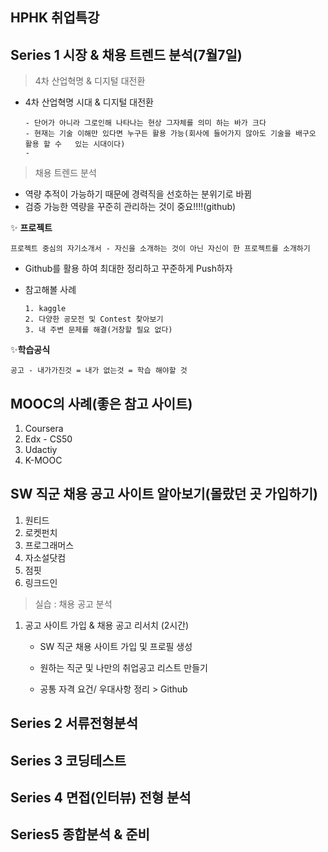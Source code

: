 ## HPHK 취업특강

## Series 1 시장 & 채용 트렌드 분석(7월7일)

> 4차 산업혁명 & 디지털 대전환

- 4차 산업혁명 시대 & 디지털 대전환

  ``` 
  - 단어가 아니라 그로인해 나타나는 현상 그자체를 의미 하는 바가 크다
  - 현재는 기술 이해만 있다면 누구든 활용 가능(회사에 들어가지 않아도 기술을 배구오 활용 할 수   있는 시대이다)
  - 
  ```



> 채용 트렌드 분석

- 역량 추적이 가능하기 때문에 경력직을 선호하는 분위기로 바뀜
- 검증 가능한 역량을 꾸준히 관리하는 것이 중요!!!!(github)



✨ **프로젝트**

``` 
프로젝트 중심의 자기소개서 - 자신을 소개하는 것이 아닌 자신이 한 프로젝트를 소개하기
```

- Github를 활용 하여 최대한 정리하고 꾸준하게 Push하자

- 참고해볼 사례

  ```
  1. kaggle 
  2. 다양한 공모전 및 Contest 찾아보기
  3. 내 주변 문제를 해결(거창할 필요 없다)
  ```

  

✨**학습공식**

``` 
공고 - 내가가진것 = 내가 없는것 = 학습 해야할 것
```



## MOOC의 사례(좋은 참고 사이트)

1. Coursera
2. Edx - CS50
3. Udactiy
4. K-MOOC



## SW 직군 채용 공고 사이트 알아보기(몰랐던 곳 가입하기)

1. 원티드
2. 로켓펀치
3. 프로그래머스
4. 자소설닷컴
5. 점핏
6. 링크드인



> 실습 : 채용 공고 분석

1. 공고 사이트 가입 & 채용 공고 리서치 (2시간)

   - SW 직군 채용 사이트 가입 및 프로필 생성
   - 원하는 직군 및 나만의 취업공고 리스트 만들기

   - 공통 자격 요건/ 우대사항 정리 > Github

     







## Series 2 서류전형분석

## Series 3 코딩테스트

## Series 4 면접(인터뷰) 전형 분석

## Series5 종합분석 & 준비

